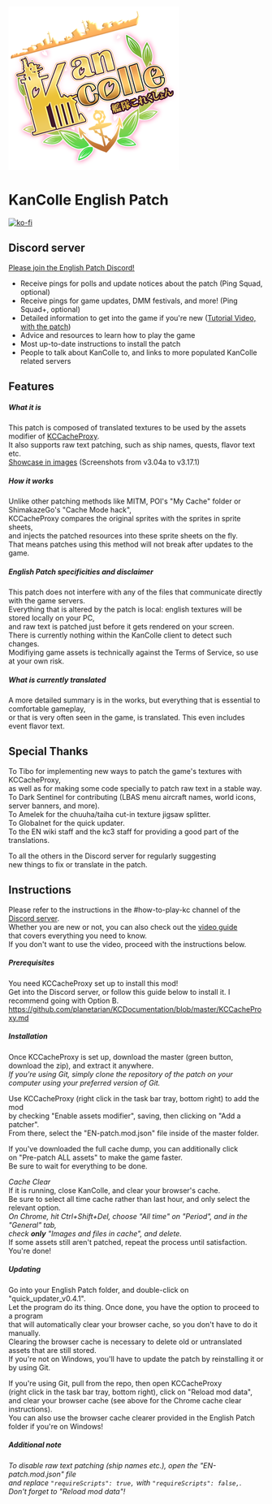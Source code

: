 ![English KanColle icon](https://raw.githubusercontent.com/Oradimi/KanColle-English-Patch-KCCP/master/EN-patch/kcs2/img/title/title_main.png/patched/title_main_004.png)
# KanColle English Patch
[![ko-fi](https://ko-fi.com/img/githubbutton_sm.svg)](https://ko-fi.com/C0C76IFME)
## Discord server
[Please join the English Patch Discord!](https://discord.gg/krMeMKB)
- Receive pings for polls and update notices about the patch (Ping Squad, optional)
- Receive pings for game updates, DMM festivals, and more! (Ping Squad+, optional)
- Detailed information to get into the game if you're new ([Tutorial Video, with the patch](https://www.youtube.com/watch?v=XjG6kRgm9qc))
- Advice and resources to learn how to play the game
- Most up-to-date instructions to install the patch
- People to talk about KanColle to, and links to more populated KanColle related servers

## Features
##### What it is
This patch is composed of translated textures to be used by the assets modifier of [KCCacheProxy](https://github.com/Tibowl/KCCacheProxy/wiki/Installation-and-setup).\
It also supports raw text patching, such as ship names, quests, flavor text etc.\
[Showcase in images](https://imgur.com/a/oAB9f7x) (Screenshots from v3.04a to v3.17.1)

##### How it works
Unlike other patching methods like MITM, POI's "My Cache" folder or ShimakazeGo's "Cache Mode hack",\
KCCacheProxy compares the original sprites with the sprites in sprite sheets,\
and injects the patched resources into these sprite sheets on the fly.\
That means patches using this method will not break after updates to the game.

##### English Patch specificities and disclaimer
This patch does not interfere with any of the files that communicate directly with the game servers.\
Everything that is altered by the patch is local: english textures will be stored locally on your PC,\
and raw text is patched just before it gets rendered on your screen.\
There is currently nothing within the KanColle client to detect such changes.\
Modifiying game assets is technically against the Terms of Service, so use at your own risk.

##### What is currently translated
A more detailed summary is in the works, but everything that is essential to comfortable gameplay,\
or that is very often seen in the game, is translated. This even includes event flavor text.

## Special Thanks

To Tibo for implementing new ways to patch the game's textures with KCCacheProxy,\
as well as for making some code specially to patch raw text in a stable way.\
To Dark Sentinel for contributing (LBAS menu aircraft names, world icons, server banners, and more).\
To Amelek for the chuuha/taiha cut-in texture jigsaw splitter.\
To Globalnet for the quick updater.\
To the EN wiki staff and the kc3 staff for providing a good part of the translations.

To all the others in the Discord server for regularly suggesting\
new things to fix or translate in the patch.

## Instructions
Please refer to the instructions in the #how-to-play-kc channel of the [Discord server](https://discord.gg/krMeMKB).\
Whether you are new or not, you can also check out the [video guide](https://www.youtube.com/watch?v=XjG6kRgm9qc)\
that covers everything you need to know.\
If you don't want to use the video, proceed with the instructions below.

##### Prerequisites

You need KCCacheProxy set up to install this mod!\
Get into the Discord server, or follow this guide below to install it. I recommend going with Option B.\
https://github.com/planetarian/KCDocumentation/blob/master/KCCacheProxy.md

##### Installation
Once KCCacheProxy is set up, download the master (green button, download the zip), and extract it anywhere.\
*If you're using Git, simply clone the repository of the patch on your computer using your preferred version of Git.*

Use KCCacheProxy (right click in the task bar tray, bottom right) to add the mod\
by checking "Enable assets modifier", saving, then clicking on "Add a patcher".\
From there, select the "EN-patch.mod.json" file inside of the master folder.

If you've downloaded the full cache dump, you can additionally click\
on "Pre-patch ALL assets" to make the game faster.\
Be sure to wait for everything to be done.

*Cache Clear*\
If it is running, close KanColle, and clear your browser's cache.\
Be sure to select all time cache rather than last hour, and only select the relevant option.\
*On Chrome, hit Ctrl+Shift+Del, choose "All time" on "Period", and in the "General" tab,\
check **only** "Images and files in cache", and delete.*\
If some assets still aren't patched, repeat the process until satisfaction. You're done!

##### Updating
Go into your English Patch folder, and double-click on "quick_updater_v0.4.1".\
Let the program do its thing. Once done, you have the option to proceed to a program\
that will automatically clear your browser cache, so you don't have to do it manually.\
Clearing the browser cache is necessary to delete old or untranslated assets that are still stored.\
If you're not on Windows, you'll have to update the patch by reinstalling it or by using Git.

If you're using Git, pull from the repo, then open KCCacheProxy\
(right click in the task bar tray, bottom right), click on "Reload mod data",\
and clear your browser cache (see above for the Chrome cache clear instructions).\
You can also use the browser cache clearer provided in the English Patch folder if you're on Windows!

##### Additional note
*To disable raw text patching (ship names etc.), open the "EN-patch.mod.json" file\
and replace `"requireScripts": true,` with `"requireScripts": false,`.\
Don't forget to "Reload mod data"!*